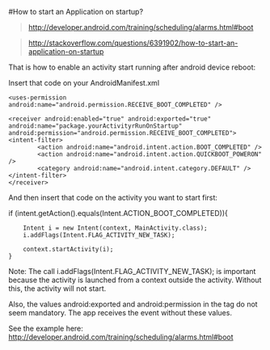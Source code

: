 #How to start an Application on startup?

>http://developer.android.com/training/scheduling/alarms.html#boot

>http://stackoverflow.com/questions/6391902/how-to-start-an-application-on-startup  

That is how to enable an activity start running after android device reboot:

Insert that code on your AndroidManifest.xml

    <uses-permission android:name="android.permission.RECEIVE_BOOT_COMPLETED" />

    <receiver android:enabled="true" android:exported="true" 
    android:name="package.yourActivityrRunOnStartup"
    android:permission="android.permission.RECEIVE_BOOT_COMPLETED">
    <intent-filter>
            <action android:name="android.intent.action.BOOT_COMPLETED" />
            <action android:name="android.intent.action.QUICKBOOT_POWERON" />
            <category android:name="android.intent.category.DEFAULT" />
    </intent-filter>
    </receiver>
    
And then insert that code on the activity you want to start first:

if (intent.getAction().equals(Intent.ACTION_BOOT_COMPLETED)){


        Intent i = new Intent(context, MainActivity.class);
        i.addFlags(Intent.FLAG_ACTIVITY_NEW_TASK);

        context.startActivity(i);
    }
Note: The call i.addFlags(Intent.FLAG_ACTIVITY_NEW_TASK); is important because the activity is launched from a context outside the activity. Without this, the activity will not start.

Also, the values android:exported and android:permission in the <receiver> tag do not seem mandatory. The app receives the event without these values. 

See the example here: 
http://developer.android.com/training/scheduling/alarms.html#boot  



    